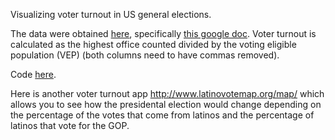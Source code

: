 Visualizing voter turnout in US general elections.

The data were obtained [here](http://www.electproject.org/home/voter-turnout/voter-turnout-data), specifically [this google doc](https://docs.google.com/spreadsheets/d/1or-N33CpOZYQ1UfZo0h8yGPSyz0Db-xjmZOXg3VJi-Q). Voter turnout is calculated as the highest office counted divided by the voting eligible population (VEP) (both columns need to have commas removed).

Code [here](https://github.com/jarad/voter_turnout).

Here is another voter turnout app <http://www.latinovotemap.org/map/> which allows you to see how the presidental election would change depending on the percentage of the votes that come from latinos and the percentage of latinos that vote for the GOP. 